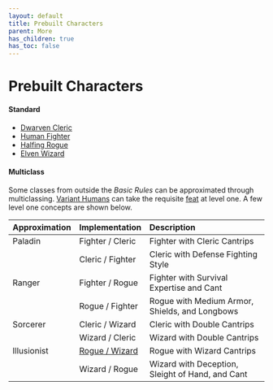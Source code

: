 ```yaml
---
layout: default
title: Prebuilt Characters
parent: More
has_children: true
has_toc: false
---
```


# Prebuilt Characters

#### Standard

* [Dwarven Cleric](dwarven_cleric)
* [Human Fighter](human_fighter)
* [Halfing Rogue](halfling_rogue)
* [Elven Wizard](elven_wizard)

#### Multiclass

Some classes from outside the _Basic Rules_ can be approximated through multiclassing. [Variant Humans](../../character_creation/race/human) can take the requisite [feat](../feats/multiclassing) at level one. A few level one concepts are shown below.

| Approximation | Implementation                       | Description                                      |
| :------------ | :----------------------------------- | :----------------------------------------------- |
| Paladin       | Fighter / Cleric                     | Fighter with Cleric Cantrips                     |
|               | Cleric / Fighter                     | Cleric with Defense Fighting Style               |
| Ranger        | Fighter / Rogue                      | Fighter with Survival Expertise and Cant         |
|               | Rogue / Fighter                      | Rogue with Medium Armor, Shields, and Longbows   |
| Sorcerer      | Cleric / Wizard                      | Cleric with Double Cantrips                      |
|               | Wizard / Cleric                      | Wizard with Double Cantrips                      |
| Illusionist   | [Rogue / Wizard](human_rogue_wizard) | Rogue with Wizard Cantrips                       |
|               | Wizard / Rogue                       | Wizard with Deception, Sleight of Hand, and Cant |

